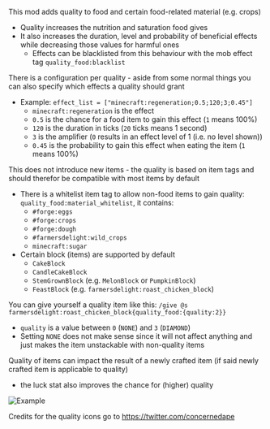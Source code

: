 This mod adds quality to food and certain food-related material (e.g. crops)
- Quality increases the nutrition and saturation food gives
- It also increases the duration, level and probability of beneficial effects while decreasing those values for harmful ones
  - Effects can be blacklisted from this behaviour with the mob effect tag `quality_food:blacklist`

There is a configuration per quality - aside from some normal things you can also specify which effects a quality should grant
- Example: `effect_list = ["minecraft:regeneration;0.5;120;3;0.45"]`
  - `minecraft:regeneration` is the effect
  - `0.5` is the chance for a food item to gain this effect (`1` means 100%)
  - `120` is the duration in ticks (`20` ticks means 1 second)
  - `3` is the amplifier (`0` results in an effect level of 1 (i.e. no level shown))
  - `0.45` is the probability to gain this effect when eating the item (`1` means 100%)

This does not introduce new items - the quality is based on item tags and should therefor be compatible with most items by default
- There is a whitelist item tag to allow non-food items to gain quality: `quality_food:material_whitelist`, it contains:
  - `#forge:eggs`
  - `#forge:crops`
  - `#forge:dough`
  - `#farmersdelight:wild_crops`
  - `minecraft:sugar`
- Certain block (items) are supported by default
  - `CakeBlock`
  - `CandleCakeBlock`
  - `StemGrownBlock` (e.g. `MelonBlock` or `PumpkinBlock`)
  - `FeastBlock` (e.g. `farmersdelight:roast_chicken_block`)

You can give yourself a quality item like this: `/give @s farmersdelight:roast_chicken_block{quality_food:{quality:2}}`
- `quality` is a value between `0` (`NONE`) and `3` (`DIAMOND`)
- Setting `NONE` does not make sense since it will not affect anything and just makes the item unstackable with non-quality items

Quality of items can impact the result of a newly crafted item (if said newly crafted item is applicable to quality)
- the luck stat also improves the chance for (higher) quality

![Example](https://i.imgur.com/hUnpNUh.png)

Credits for the quality icons go to https://twitter.com/concernedape